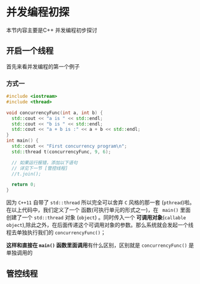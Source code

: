 # 并发编程初探
本节内容主要是C++ 并发编程初步探讨
## 开启一个线程

首先来看并发编程的第一个例子
### 方式一
```cpp
#include <iostream>
#include <thread>

void concurrencyFunc(int a, int b) {
  std::cout << "a is " << std::endl;
  std::cout << "b is " << std::endl;
  std::cout << "a + b is :" << a + b << std::endl;
}
int main() {
  std::cout << "First concurrency program\n";
  std::thread t(concurrencyFunc, 9, 6);

  // 如果运行报错，添加以下语句
  // 详见下一节 [管控线程]
  //t.join();

  return 0;
}
```
因为 `C++11` 自带了 `std::thread` 所以完全可以舍弃 `C` 风格的那一套 (`pthread`)啦。
在以上代码中，我们定义了一个 函数(可执行单元的形式之一)，在 ` main()` 里面创建了一个 `std::thread` 对象 (`object`) 。同时传入一个 **可调用对象**(`callable object`),除此之外，在后面传递这个可调用对象的参数。那么系统就会发起一个线程去单独执行我们的  `concurrencyFunc()`；  

**这样和直接在 `main()` 函数里面调用**有什么区别，区别就是 `concurrencyFunc()` 是单独调用的

## 管控线程
